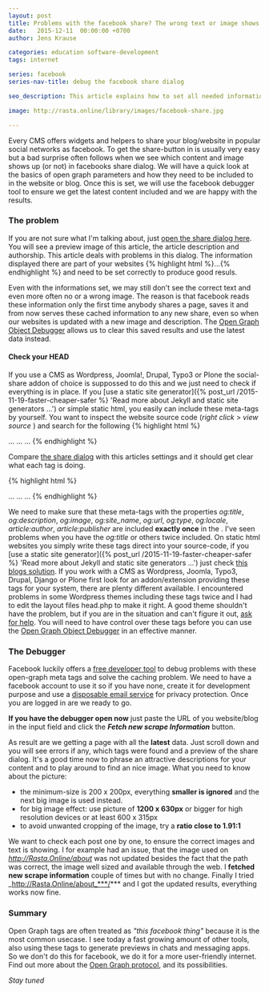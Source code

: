 ```yaml
---
layout: post
title: Problems with the facebook share? The wrong text or image shows up?
date:   2015-12-11  00:00:00 +0700
author: Jens Krause

categories: education software-development
tags: internet

series: facebook
series-nav-title: debug the facebook share dialog

seo_description: This article explains how to set all needed information in open graph tags of your website and how to use the debugger tools to get the latest results.

image: http://rasta.online/library/images/facebook-share.jpg

---
```


Every CMS offers widgets and helpers to share your blog/website in popular social networks as facebook. To get the share-button in is usually very easy but a bad surprise often follows when we see which content and image shows up (or not) in facebooks share dialog. We will have a quick look at the basics of open graph parameters and how they need to be included to in the website or blog. Once this is set, we will use the facebook debugger tool to ensure we get the latest content included and we are happy with the results.

<!--more-->

[Open Graph Object Debugger]: https://developers.facebook.com/tools/debug/og/object/ "Open debugger tool ..."

### The problem

If you are not sure what I'm talking about, just [open the share dialog here](https://facebook.com/sharer.php?u={{site.url}}{{page.url}} 'Open facebook share diaog...'). You will see a preview image of this article, the article description and authorship. This article deals with problems in this dialog. The information displayed there are part of your websites {% highlight html %}<head>...</head>{% endhighlight %} and need to be set correctly to produce good resuls.

Even with the informations set, we may still don't see the correct text and even more often no or a wrong image. The reason is that facebook reads these information only the first time anybody shares a page, saves it and from now serves these cached information to any new share, even so when our websites is updated with a new image and description. The [Open Graph Object Debugger] allows us to clear this saved results and use the latest data instead.

#### Check your HEAD

If you use a CMS as Wordpress, Joomla!, Drupal, Typo3 or Plone the social-share addon of choice is suppossed to do this and we just need to check if everything is in place. If you [use a static site generator]({% post_url /2015-11-19-faster-cheaper-safer %} 'Read more about Jekyll and static site generators ...') or simple static html, you easily can include these meta-tags by yourself. You want to inspect the website source code (*right click* > *view source* ) and search for the following
{% highlight html %}
<!DOCTYPE html>
<html>
  <head>
      ...
    <!- Search for these meta tags -->
    <meta property="og:title" content="The main title for our post" />
    <meta property="og:image" content="absolute URL to the image shown with the share" />
    <meta property="og:description" content="The description is the long text in the share dialog, explaining your visitors what they can get in your blog.">
    <meta property="og:site_name" content="The name of your site or something catchy"/>
    <meta property="og:url" content="URL: this article" />
    <meta property="og:type" content="website or article?" />
    <meta property="og:locale" content="Language Code" /> 
    <!-- Author info -->
    <meta property="article:author" content="URL: facebook user or page" />
    <meta property="article:publisher" content="URL: facebook user or page" />
    <!-- End -->
    ...
  </head>
  <body>...</body>
</html>  
{% endhighlight %}

Compare [the share dialog](https://facebook.com/sharer.php?u={{site.url}}{{page.url}}) with this articles settings and it should get clear what each tag is doing.

{% highlight html %}
<!DOCTYPE html>
<html>
  <head>
      ...
    <!- Search for these meta tags -->
    <meta property="og:title" content="{{page.title}}" />
    <meta property="og:image" content="{{page.image}}" />
    <meta property="og:description" content="{{page.seo_description}}">
    <meta property="og:site_name" content="{{site.name}}"/>
    <meta property="og:url" content="{{site.url}}{{page.url}}" />
    <meta property="og:type" content="article" />
    <meta property="og:locale" content="en_US" /> 
    <!-- Author info -->
    <meta property="article:author" content="{{site.fb-url}}" />
    <meta property="article:publisher" content="{{site.fb-url}}" />
    <!-- End -->
      ...
  </head>
  <body>...</body>
</html>  
{% endhighlight %}

We need to make sure that these meta-tags with the properties *og:title*, *og:description*, *og:image*, *og:site_name*, *og:url*, *og:type*, *og:locale*, *article:author*, *article:publisher* are included **exactly once** in the _<head>_. I've seen problems when you have the *og:title* or others twice included. On static html websites you simply write these tags direct into your source-code, if you [use a static site generator]({% post_url /2015-11-19-faster-cheaper-safer %} 'Read more about Jekyll and static site generators ...') just check [this blogs solution](https://github.com/Solomonic/theming.rasta_online/blob/master/_includes/open_graph.html 'Easy Open-graph tags inclusion ...'). If you work with a CMS as Wordpress, Joomla, Typo3, Drupal, Django or Plone first look for an addon/extension providing these tags for your system, there are plenty different available. I encountered problems in some Wordpress themes including these tags twice and I had to edit the layout files head.php to make it right. A good theme shouldn't have the problem, but if you are in the situation and can't figure it out, [ask for help](http://Rasta.Online/contact). You will need to have control over these tags before you can use the [Open Graph Object Debugger] in an effective manner.

### The Debugger

Facebook luckily offers a [free developer tool](https://developers.facebook.com/tools/debug/og/object/ 'Open Graph Debugger') to debug problems with these open-graph meta tags and solve the caching problem. We need to have a facebook account to use it so if you have none, create it for development purpose and use a [disposable email service](https://www.trash-mail.com/en/ 'Disposable email service with all conventional mailbox functions!') for privacy protection. Once you are logged in are we ready to go.

**If you have the debugger open now** just paste the URL of you website/blog in the input field and click the ***Fetch new scrape Information*** button.

As result are we getting a page with all the **latest** data. Just scroll down and you will see errors if any, which tags were found and a preview of the share dialog. It's a good time now to phrase an attractive descriptions for your content and to play around to find an nice image. What you need to know about the picture:

- the minimum-size is 200 x 200px, everything **smaller is ignored** and the next big image is used instead. 
- for big image effect: use picture of **1200 x 630px** or bigger for high resolution devices or at least 600 x 315px
- to avoid unwanted cropping of the image, try a **ratio close to 1.91:1**

We want to check each post one by one, to ensure the correct images and text is showing. I for example had an issue, that the image used on _http://Rasta.Online/about_ was not updated besides the fact that the path was correct, the image well sized and available through the web. I **fetched new scrape information** couple of times but with no change. Finally I tried _http://Rasta.Online/about_***/*** and I got the updated results, everything works now fine. 

### Summary

Open Graph tags are often treated as _"this facebook thing"_ because it is the most common usecase. I see today a fast growing amount of other tools, also using these tags to generate previews in chats and messaging apps. So we don't do this for facebook, we do it for a more user-friendly internet. Find out more about the [Open Graph protocol](http://ogp.me/ "More about the Open Graph protocol ..."), and its possibilities.

_Stay tuned_
